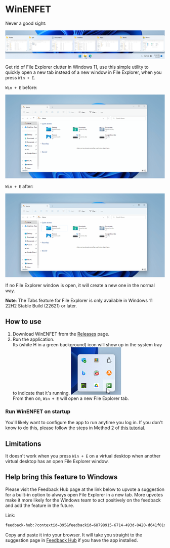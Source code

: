 # WinENFET

Never a good sight:

![File Explorer window clutter](media/file-explorer-clutter.png)

Get rid of File Explorer clutter in Windows 11, use this simple utility to quickly open a new tab instead of a new window in File Explorer, when you press `Win + E`.

`Win + E` before:

![Before WinENFET](media/before.gif)

`Win + E` after:

![After WinENFET](media/after.gif)

If no File Explorer window is open, it will create a new one in the normal way.

**Note**: The Tabs feature for File Explorer is only available in Windows 11 22H2 Stable Build (22621) or later.

## How to use

1. Download WinENFET from the [Releases](../../releases) page.
2. Run the application. \
   Its (white H in a green background) icon will show up in the system tray to indicate that it's running.
   ![Win E New Explorer Tab in the System Tray](media/system-tray.png) \
   From then on, `Win + E` will open a new File Explorer tab.

### Run WinENFET on startup

You'll likely want to configure the app to run anytime you log in. If you don't know to do this, please follow the steps in Method 2 of [this tutorial](https://allthings.how/how-to-run-an-app-automatically-at-startup-in-windows-11/).

## Limitations

It doesn't work when you press `Win + E` on a virtual desktop when another virtual desktop has an open File Explorer window.

## Help bring this feature to Windows

Please visit the Feedback Hub page at the link below to upvote a suggestion for a built-in option to always open File Explorer in a new tab. More upvotes make it more likely for the Windows team to act positively on the feedback and add the feature in the future.

Link:

```txt
feedback-hub:?contextid=395&feedbackid=68798915-6714-493d-8420-d641f01df988&form=1&src=1
```

Copy and paste it into your browser. It will take you straight to the suggestion page in [Feedback Hub](https://apps.microsoft.com/store/detail/feedback-hub/9NBLGGH4R32N) if you have the app installed.
